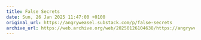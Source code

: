 ```yaml
---
title: False Secrets
date: Sun, 26 Jan 2025 11:47:00 +0100
original_url: https://angryweasel.substack.com/p/false-secrets
archive_url: https://web.archive.org/web/20250126104638/https://angryweasel.substack.com/p/false-secrets
---
```

